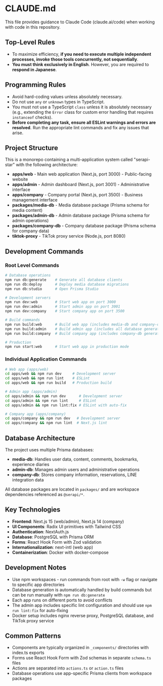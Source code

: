 # CLAUDE.md

This file provides guidance to Claude Code (claude.ai/code) when working with code in this repository.

## Top-Level Rules

- To maximize efficiency, **if you need to execute multiple independent processes, invoke those tools concurrently, not sequentially**.
- **You must think exclusively in English**. However, you are required to **respond in Japanese**.

## Programming Rules

- Avoid hard-coding values unless absolutely necessary.
- Do not use `any` or `unknown` types in TypeScript.
- You must not use a TypeScript `class` unless it is absolutely necessary (e.g., extending the `Error` class for custom error handling that requires `instanceof` checks).
- **Before completing any task, ensure all ESLint warnings and errors are resolved**. Run the appropriate lint commands and fix any issues that arise.

## Project Structure

This is a monorepo containing a multi-application system called "serapi-star" with the following architecture:

- **apps/web** - Main web application (Next.js, port 3000) - Public-facing website
- **apps/admin** - Admin dashboard (Next.js, port 3001) - Administrative interface
- **apps/company** - Company portal (Next.js, port 3500) - Business management interface
- **packages/media-db** - Media database package (Prisma schema for media content)
- **packages/admin-db** - Admin database package (Prisma schema for admin operations)
- **packages/company-db** - Company database package (Prisma schema for company data)
- **tiktok-proxy** - TikTok proxy service (Node.js, port 8080)

## Development Commands

### Root Level Commands

```bash
# Database operations
npm run db:generate    # Generate all database clients
npm run db:deploy      # Deploy media database migrations
npm run db:studio      # Open Prisma Studio

# Development servers
npm run dev:web        # Start web app on port 3000
npm run dev:admin      # Start admin app on port 3001
npm run dev:company    # Start company app on port 3500

# Build commands
npm run build:web      # Build web app (includes media-db and company-db generation)
npm run build:admin    # Build admin app (includes all database generation)
npm run build:company  # Build company app (includes company-db generation)

# Production
npm run start:web      # Start web app in production mode
```

### Individual Application Commands

```bash
# Web app (apps/web)
cd apps/web && npm run dev     # Development server
cd apps/web && npm run lint    # ESLint
cd apps/web && npm run build   # Production build

# Admin app (apps/admin)
cd apps/admin && npm run dev      # Development server
cd apps/admin && npm run lint     # ESLint
cd apps/admin && npm run lint:fix # ESLint with auto-fix

# Company app (apps/company)
cd apps/company && npm run dev   # Development server
cd apps/company && npm run lint  # Next.js lint
```

## Database Architecture

The project uses multiple Prisma databases:

- **media-db**: Handles user data, content, comments, bookmarks, experience diaries
- **admin-db**: Manages admin users and administrative operations
- **company-db**: Stores company information, reservations, LINE integration data

All database packages are located in `packages/` and are workspace dependencies referenced as `@serapi/*`.

## Key Technologies

- **Frontend**: Next.js 15 (web/admin), Next.js 14 (company)
- **UI Components**: Radix UI primitives with Tailwind CSS
- **Authentication**: NextAuth.js
- **Database**: PostgreSQL with Prisma ORM
- **Forms**: React Hook Form with Zod validation
- **Internationalization**: next-intl (web app)
- **Containerization**: Docker with docker-compose

## Development Notes

- Use npm workspaces - run commands from root with `-w` flag or navigate to specific app directories
- Database generation is automatically handled by build commands but can be run manually with `npm run db:generate`
- Each app runs on different ports to avoid conflicts
- The admin app includes specific lint configuration and should use `npm run lint:fix` for auto-fixing
- Docker setup includes nginx reverse proxy, PostgreSQL database, and TikTok proxy service

## Common Patterns

- Components are typically organized in `_components/` directories with index.ts exports
- Forms use React Hook Form with Zod schemas in separate `schema.ts` files
- Actions are separated into `actions.ts` or `action.ts` files
- Database operations use app-specific Prisma clients from workspace packages
